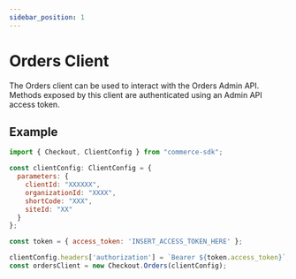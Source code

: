 ```yaml
---
sidebar_position: 1
---
```


# Orders Client

The Orders client can be used to interact with the Orders Admin API. Methods exposed by this client are authenticated using an Admin API access token.

## Example

```js
import { Checkout, ClientConfig } from "commerce-sdk";

const clientConfig: ClientConfig = {
  parameters: {
    clientId: "XXXXXX",
    organizationId: "XXXX",
    shortCode: "XXX",
    siteId: "XX"
  }
};

const token = { access_token: 'INSERT_ACCESS_TOKEN_HERE' };

clientConfig.headers['authorization'] = `Bearer ${token.access_token}`;
const ordersClient = new Checkout.Orders(clientConfig);
```
